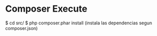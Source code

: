 Composer Execute
========================
$ cd src/
$ php composer.phar install  (instala las dependencias segun composer.json)

